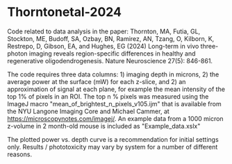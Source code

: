 # Thorntonetal-2024
Code related to data analysis in the paper: Thornton, MA, Futia, GL, Stockton, ME, Budoff, SA, Ozbay, BN, Ramirez, AN, Tzang, O, Kilborn, K, Restrepo, D, Gibson, EA, and Hughes, EG (2024) Long-term in vivo three-photon imaging reveals region-specific differences in healthy and regenerative oligodendrogenesis. Nature Neuroscience 27(5): 846-861. 

The code requires three data columns: 1) imaging depth in microns, 2) the average power at the surface (mW) for each z-slice, and 2) an approximation of signal at each plane, for example the mean intensity of the top 1% of pixels in an ROI. The top n % pixels was measured using the ImageJ macro "mean_of_brightest_n_pixels_v105.ijm" that is available from the NYU Langone Imaging Core and Michael Cammer, at https://microscopynotes.com/imagej/. An example data from a 1000 micron z-volume in 2 month-old mouse is included as "Example_data.xslx"

The plotted power vs. depth curve is a recommendation for initial settings only. Results / phototoxicity may vary by system for a number of different reasons. 
